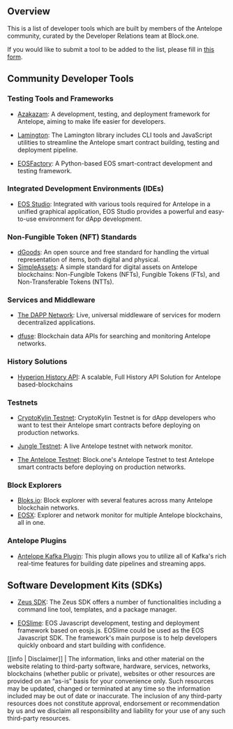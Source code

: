 

## Overview
This is a list of developer tools which are built by members of the Antelope community, curated by the Developer Relations team at Block.one.

If you would like to submit a tool to be added to the list, please fill in [this form](https://blockone.typeform.com/to/gA4F0Q).

## Community Developer Tools

### Testing Tools and Frameworks

* [Azakazam](https://github.com/azarusio/azakazam): A development, testing, and deployment framework for Antelope, aiming to make life easier for developers.

* [Lamington](https://github.com/CoinageCrypto/lamington): The Lamington library includes CLI tools and JavaScript utilities to streamline the Antelope smart contract building, testing and deployment pipeline.

* [EOSFactory](https://github.com/tokenika/eosfactory): A Python-based EOS smart-contract development and testing framework.

### Integrated Development Environments (IDEs)
* [EOS Studio](https://www.eosstudio.io/): Integrated with various tools required for Antelope in a unified graphical application, EOS Studio provides a powerful and easy-to-use environment for dApp development.

### Non-Fungible Token (NFT) Standards
* [dGoods](https://github.com/MythicalGames/dgoods): An open source and free standard for handling the virtual representation of items, both digital and physical.
* [SimpleAssets](https://github.com/CryptoLions/SimpleAssets): A simple standard for digital assets on Antelope blockchains: Non-Fungible Tokens (NFTs), Fungible Tokens (FTs), and Non-Transferable Tokens (NTTs).

### Services and Middleware
* [The DAPP Network](https://liquidapps.io/): Live, universal middleware of services for modern decentralized applications.

* [dfuse](https://www.dfuse.io/en): Blockchain data APIs for searching and monitoring Antelope networks.

### History Solutions
* [Hyperion History API](https://github.com/eosrio/Hyperion-History-API): A scalable, Full History API Solution for Antelope based-blockchains

### Testnets
* [CryptoKylin Testnet](https://www.cryptokylin.io/): CryptoKylin Testnet is for dApp developers who want to test their Antelope smart contracts before deploying on production networks.

* [Jungle Testnet](https://github.com/EOS-Jungle-Testnet): A live Antelope testnet with network monitor.

* [The Antelope Testnet](https://testnet.eos.io/): Block.one's Antelope Testnet to test Antelope smart contracts before deploying on production networks.

### Block Explorers
* [Bloks.io](https://bloks.io/): Block explorer with several features across many Antelope blockchain networks.
* [EOSX](https://eosx.io): Explorer and network monitor for multiple Antelope blockchains, all in one.

### Antelope Plugins
* [Antelope Kafka Plugin](https://github.com/TP-Lab/kafka_plugin): This plugin allows you to utilize all of Kafka's rich real-time features for building date pipelines and streaming apps.

## Software Development Kits (SDKs)
* [Zeus SDK](https://github.com/liquidapps-io/zeus-sdk): The Zeus SDK offers a number of functionalities including a command line tool, templates, and a package manager.

* [EOSlime](https://github.com/LimeChain/eoslime): EOS Javascript development, testing and deployment framework based on eosjs.js. EOSlime could be used as the EOS Javascript SDK. The framework's main purpose is to help developers quickly onboard and start building with confidence. 

[[info | Disclaimer]]
| The information, links and other material on the website relating to third-party software, hardware, services, networks, blockchains (whether public or private), websites or other resources are provided on an “as-is” basis for your convenience only.  Such resources may be updated, changed or terminated at any time so the information included may be out of date or inaccurate.  The inclusion of any third-party resources does not constitute approval, endorsement or recommendation by us and we disclaim all responsibility and liability for your use of any such third-party resources.
